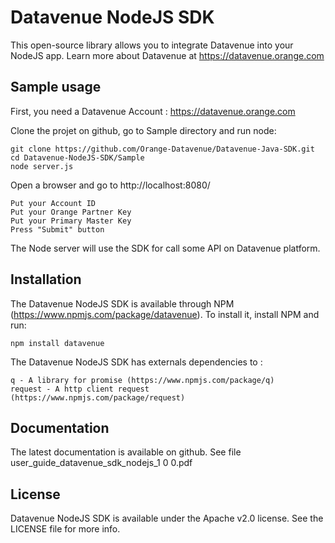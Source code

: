 # Datavenue NodeJS SDK

This open-source library allows you to integrate Datavenue into your NodeJS app.
Learn more about Datavenue at https://datavenue.orange.com

## Sample usage

First, you need a Datavenue Account : https://datavenue.orange.com

Clone the projet on github, go to Sample directory and run node:

    git clone https://github.com/Orange-Datavenue/Datavenue-Java-SDK.git
    cd Datavenue-NodeJS-SDK/Sample
    node server.js

Open a browser and go to http://localhost:8080/

    Put your Account ID 
    Put your Orange Partner Key
    Put your Primary Master Key
    Press "Submit" button

The Node server will use the SDK for call some API on Datavenue platform.

## Installation

The Datavenue NodeJS SDK is available through NPM (https://www.npmjs.com/package/datavenue).
To install it, install NPM and run:

    npm install datavenue

The Datavenue NodeJS SDK has externals dependencies to :

    q - A library for promise (https://www.npmjs.com/package/q)
    request - A http client request (https://www.npmjs.com/package/request) 

## Documentation

The latest documentation is available on github. See file user_guide_datavenue_sdk_nodejs_1 0 0.pdf


## License

Datavenue NodeJS SDK is available under the Apache v2.0 license. See the LICENSE file for more info.
